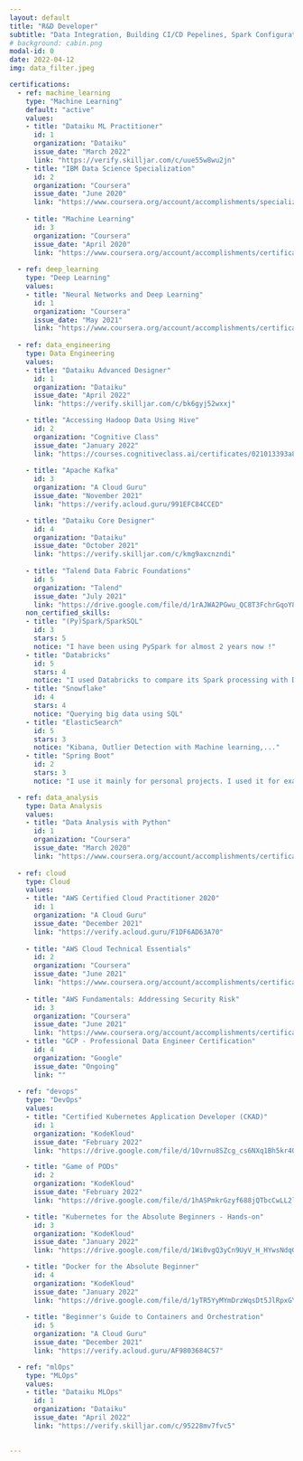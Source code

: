 ```yaml
---
layout: default
title: "R&D Developer"
subtitle: "Data Integration, Building CI/CD Pepelines, Spark Configuration"
# background: cabin.png
modal-id: 0
date: 2022-04-12
img: data_filter.jpeg

certifications:
  - ref: machine_learning
    type: "Machine Learning"
    default: "active"
    values: 
    - title: "Dataiku ML Practitioner"
      id: 1
      organization: "Dataiku"
      issue_date: "March 2022"
      link: "https://verify.skilljar.com/c/uue55w8wu2jn"
    - title: "IBM Data Science Specialization"
      id: 2
      organization: "Coursera"
      issue_date: "June 2020"
      link: "https://www.coursera.org/account/accomplishments/specialization/certificate/Q7FWKTXWV6B9"
    
    - title: "Machine Learning"
      id: 3
      organization: "Coursera"
      issue_date: "April 2020"
      link: "https://www.coursera.org/account/accomplishments/certificate/9YSNMM4TFPFM"
    
  - ref: deep_learning
    type: "Deep Learning"
    values:
    - title: "Neural Networks and Deep Learning"
      id: 1
      organization: "Coursera"
      issue_date: "May 2021"
      link: "https://www.coursera.org/account/accomplishments/certificate/L9DSBYSH6ZP2"
    
  - ref: data_engineering
    type: Data Engineering
    values:
    - title: "Dataiku Advanced Designer"
      id: 1
      organization: "Dataiku"
      issue_date: "April 2022"
      link: "https://verify.skilljar.com/c/bk6gyj52wxxj"

    - title: "Accessing Hadoop Data Using Hive"
      id: 2
      organization: "Cognitive Class"
      issue_date: "January 2022"
      link: "https://courses.cognitiveclass.ai/certificates/021013393a8a4141916b5ff2d13fd179"
    
    - title: "Apache Kafka"
      id: 3
      organization: "A Cloud Guru"
      issue_date: "November 2021"
      link: "https://verify.acloud.guru/991EFC84CCED"

    - title: "Dataiku Core Designer"
      id: 4
      organization: "Dataiku"
      issue_date: "October 2021"
      link: "https://verify.skilljar.com/c/kmg9axcnzndi"
    
    - title: "Talend Data Fabric Foundations"
      id: 5
      organization: "Talend"
      issue_date: "July 2021"
      link: "https://drive.google.com/file/d/1rAJWA2PGwu_QC8T3FchrGqoY87noy18u/view?usp=sharing"
    non_certified_skills:
    - title: "(Py)Spark/SparkSQL"
      id: 3
      stars: 5
      notice: "I have been using PySpark for almost 2 years now !"
    - title: "Databricks"
      id: 5
      stars: 4
      notice: "I used Databricks to compare its Spark processing with Dataiku."
    - title: "Snowflake"
      id: 4
      stars: 4
      notice: "Querying big data using SQL"
    - title: "ElasticSearch"
      id: 5
      stars: 3
      notice: "Kibana, Outlier Detection with Machine learning,..."
    - title: "Spring Boot"
      id: 2
      stars: 3
      notice: "I use it mainly for personal projects. I used it for example with Kafka Streams..."

  - ref: data_analysis
    type: Data Analysis
    values: 
    - title: "Data Analysis with Python"
      id: 1
      organization: "Coursera"
      issue_date: "March 2020"
      link: "https://www.coursera.org/account/accomplishments/certificate/2QE73QE2JSCW"
    
  - ref: cloud
    type: Cloud
    values:
    - title: "AWS Certified Cloud Practitioner 2020"
      id: 1
      organization: "A Cloud Guru"
      issue_date: "December 2021"
      link: "https://verify.acloud.guru/F1DF6AD63A70"
  
    - title: "AWS Cloud Technical Essentials"
      id: 2
      organization: "Coursera"
      issue_date: "June 2021"
      link: "https://www.coursera.org/account/accomplishments/certificate/RKZ23YQDQZLN"
    
    - title: "AWS Fundamentals: Addressing Security Risk"
      id: 3
      organization: "Coursera"
      issue_date: "June 2021"
      link: "https://www.coursera.org/account/accomplishments/certificate/4T8RXWZTN72J"
    - title: "GCP - Professional Data Engineer Certification"
      id: 4
      organization: "Google"
      issue_date: "Ongoing"
      link: ""
      
  - ref: "devops"
    type: "DevOps"
    values: 
    - title: "Certified Kubernetes Application Developer (CKAD)"
      id: 1
      organization: "KodeKloud"
      issue_date: "February 2022"
      link: "https://drive.google.com/file/d/1Ovrnu8SZcg_cs6NXq1Bh5kr4OUcKIquE/view?usp=sharing"

    - title: "Game of PODs"
      id: 2
      organization: "KodeKloud"
      issue_date: "February 2022"
      link: "https://drive.google.com/file/d/1hASPmkrGzyf688jQTbcCwLL2lSn5pjLO/view?usp=sharing"

    - title: "Kubernetes for the Absolute Beginners - Hands-on"
      id: 3
      organization: "KodeKloud"
      issue_date: "January 2022"
      link: "https://drive.google.com/file/d/1Wi0vgQ3yCn9UyV_H_HYwsNdqG63PoGkq/view?usp=sharing"

    - title: "Docker for the Absolute Beginner"
      id: 4
      organization: "KodeKloud"
      issue_date: "January 2022"
      link: "https://drive.google.com/file/d/1yTR5YyMYmDrzWqsDt5JlRpxGYBH35ANm/view?usp=sharing"
    
    - title: "Beginner's Guide to Containers and Orchestration"
      id: 5
      organization: "A Cloud Guru"
      issue_date: "December 2021"
      link: "https://verify.acloud.guru/AF9803684C57"

  - ref: "mlOps"
    type: "MLOps"
    values:
    - title: "Dataiku MLOps"
      id: 1
      organization: "Dataiku"
      issue_date: "April 2022"
      link: "https://verify.skilljar.com/c/95228mv7fvc5"
    

---
```

